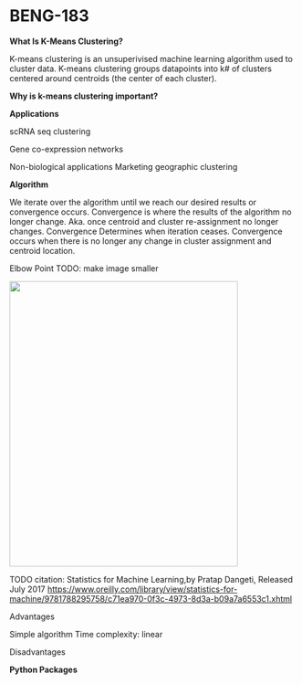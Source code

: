 # BENG-183
**What Is K-Means Clustering?**

K-means clustering is an unsuperivised machine learning algorithm used to cluster data. K-means clustering groups datapoints into k# of clusters centered around centroids (the center of each cluster). 

**Why is k-means clustering important?**

**Applications**

scRNA seq clustering 

Gene co-expression networks 

Non-biological applications 
Marketing 
geographic clustering

**Algorithm**

We iterate over the algorithm until we reach our desired results or convergence occurs.
Convergence is where the results of the algorithm no longer change. Aka. once centroid and cluster re-assignment no longer changes. 
Convergence
Determines when iteration ceases. Convergence occurs when there is no longer any change in cluster assignment and centroid location. 

Elbow Point
TODO: make image smaller

<img src="https://user-images.githubusercontent.com/59674595/205348356-2c56f50a-6a37-4801-bba8-80fc99be3ca1.png" width="400" height="500">

TODO citation: Statistics for Machine Learning,by Pratap Dangeti, Released July 2017 https://www.oreilly.com/library/view/statistics-for-machine/9781788295758/c71ea970-0f3c-4973-8d3a-b09a7a6553c1.xhtml

Advantages
 
Simple algorithm 
Time complexity: linear 

Disadvantages

**Python Packages**
